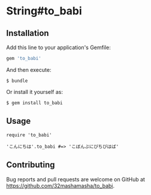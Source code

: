 # String#to_babi
## Installation

Add this line to your application's Gemfile:

```ruby
gem 'to_babi'
```

And then execute:

    $ bundle

Or install it yourself as:

    $ gem install to_babi

## Usage

    require 'to_babi'

    'こんにちは'.to_babi #=> 'こぼんぶにびちびはば'

## Contributing

Bug reports and pull requests are welcome on GitHub at https://github.com/32mashamasha/to_babi.